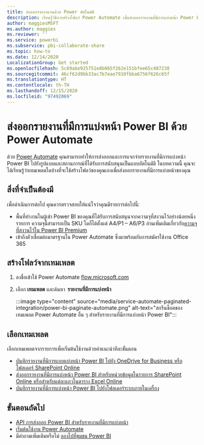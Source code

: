```yaml
---
title: ส่งออกรายงานจนด้วย Power อัตโนมัติ
description: เรียนรู้วิธีการสร้างโฟลว์ Power Automate เพื่อส่งออกรายงานที่มีการแบ่งหน้า Power BI
author: maggiesMSFT
ms.author: maggies
ms.reviewer: ''
ms.service: powerbi
ms.subservice: pbi-collaborate-share
ms.topic: how-to
ms.date: 12/14/2020
LocalizationGroup: Get started
ms.openlocfilehash: 5c69abe925751e8b065f262e151bfee65c487238
ms.sourcegitcommit: 46cf62d9bb33ac7b7eae7910fbba6756f626c65f
ms.translationtype: HT
ms.contentlocale: th-TH
ms.lasthandoff: 12/15/2020
ms.locfileid: "97492069"
---
```

# <a name="export-power-bi-paginated-reports-with-power-automate"></a>ส่งออกรายงานที่มีการแบ่งหน้า Power BI ด้วย Power Automate

ด้วย [Power Automate](/power-automate/getting-started) คุณสามารถทำให้การส่งออกและการแจกจ่ายรายงานที่มีการแบ่งหน้า Power BI ไปยังรูปแบบและสถานการณ์ที่ได้รับการสนับสนุนเป็นแบบอัตโนมัติ ในบทความนี้ คุณจะได้เรียนรู้ว่าเทมเพลตใดบ้างที่จะใช้สร้างโฟลว์ของคุณเองเพื่อส่งออกรายงานที่มีการแบ่งหน้าของคุณ  

## <a name="prerequisites"></a>สิ่งที่จำเป็นต้องมี  

เพื่อดำเนินการต่อไป คุณควรตรวจสอบให้แน่ใจว่าคุณมีรายการต่อไปนี้:

- พื้นที่ทำงานในผู้เช่า Power BI ของคุณที่ได้รับการสนับสนุนจากความจุที่สงวนไว้อย่างน้อยหนึ่งรายการ ความจุนี้สามารถเป็น SKU ใดก็ได้ตั้งแต่ A4/P1 – A6/P3 อ่านเพิ่มเติมเกี่ยวกับ[ความจุที่สงวนไว้ใน Power BI Premium](../admin/service-premium-what-is.md)
- เข้าถึงตัวเชื่อมต่อมาตรฐานใน Power Automate ซึ่งมาพร้อมกับการสมัครใช้งาน Office 365

## <a name="create-a-flow-from-a-template"></a>สร้างโฟลว์จากเทมเพลต 

1. ลงชื่อเข้าใช้ Power Automate [flow.microsoft.com](https://flow.microsoft.com/) 
1. เลือก **เทมเพลต** และค้นหา  **รายงานที่มีการแบ่งหน้า** 

    :::image type="content" source="media/service-automate-paginated-integration/power-bi-paginate-automate.png" alt-text="สกรีนช็อตของเทมเพลต Power Automate อื่น ๆ สำหรับรายงานที่มีการแบ่งหน้า Power BI":::

## <a name="select-a-template"></a>เลือกเทมเพลต 

เลือกเทมเพลตจากรายการเพื่อเริ่มต้นใช้งานด้วยคำแนะนำทีละขั้นตอน  

- [บันทึกรายงานที่มีการแบบแบ่งหน้า Power BI ไปยัง OneDrive for Business หรือโฟลเดอร์ SharePoint Online](service-automate-paginated-onedrive-sharepoint.md)  
- [ส่งออกรายงานที่มีการแบ่งหน้า Power BI สำหรับหน่วยข้อมูลในรายการ SharePoint Online หรือสำหรับแต่ละแถวในตาราง Excel Online](service-automate-paginated-excel-sharepoint-list.md)
- [บันทึกรายงานที่มีการแบ่งหน้า Power BI ไปยังโฟลเดอร์ระบบภายในเครื่อง](service-automate-paginated-local-file.md)

## <a name="next-steps"></a>ขั้นตอนถัดไป

- [API การส่งออก Power BI สำหรับรายงานที่มีการแบ่งหน้า](../developer/embedded/export-paginated-report.md)
- [เริ่มต้นใช้งาน Power Automate](/power-automate/getting-started/)
- มีคำถามเพิ่มเติมหรือไม่ [ลองไปที่ชุมชน Power BI](https://community.powerbi.com/)
